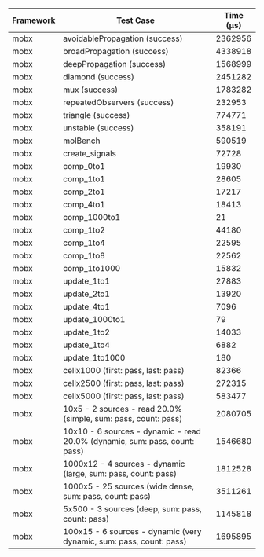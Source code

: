 | Framework | Test Case | Time (μs) |
| --- | --- | --- |
| mobx | avoidablePropagation (success) | 2362956 |
| mobx | broadPropagation (success) | 4338918 |
| mobx | deepPropagation (success) | 1568999 |
| mobx | diamond (success) | 2451282 |
| mobx | mux (success) | 1783282 |
| mobx | repeatedObservers (success) | 232953 |
| mobx | triangle (success) | 774771 |
| mobx | unstable (success) | 358191 |
| mobx | molBench | 590519 |
| mobx | create_signals | 72728 |
| mobx | comp_0to1 | 19930 |
| mobx | comp_1to1 | 28605 |
| mobx | comp_2to1 | 17217 |
| mobx | comp_4to1 | 18413 |
| mobx | comp_1000to1 | 21 |
| mobx | comp_1to2 | 44180 |
| mobx | comp_1to4 | 22595 |
| mobx | comp_1to8 | 22562 |
| mobx | comp_1to1000 | 15832 |
| mobx | update_1to1 | 27883 |
| mobx | update_2to1 | 13920 |
| mobx | update_4to1 | 7096 |
| mobx | update_1000to1 | 79 |
| mobx | update_1to2 | 14033 |
| mobx | update_1to4 | 6882 |
| mobx | update_1to1000 | 180 |
| mobx | cellx1000 (first: pass, last: pass) | 82366 |
| mobx | cellx2500 (first: pass, last: pass) | 272315 |
| mobx | cellx5000 (first: pass, last: pass) | 583477 |
| mobx | 10x5 - 2 sources - read 20.0% (simple, sum: pass, count: pass) | 2080705 |
| mobx | 10x10 - 6 sources - dynamic - read 20.0% (dynamic, sum: pass, count: pass) | 1546680 |
| mobx | 1000x12 - 4 sources - dynamic (large, sum: pass, count: pass) | 1812528 |
| mobx | 1000x5 - 25 sources (wide dense, sum: pass, count: pass) | 3511261 |
| mobx | 5x500 - 3 sources (deep, sum: pass, count: pass) | 1145818 |
| mobx | 100x15 - 6 sources - dynamic (very dynamic, sum: pass, count: pass) | 1695895 |
